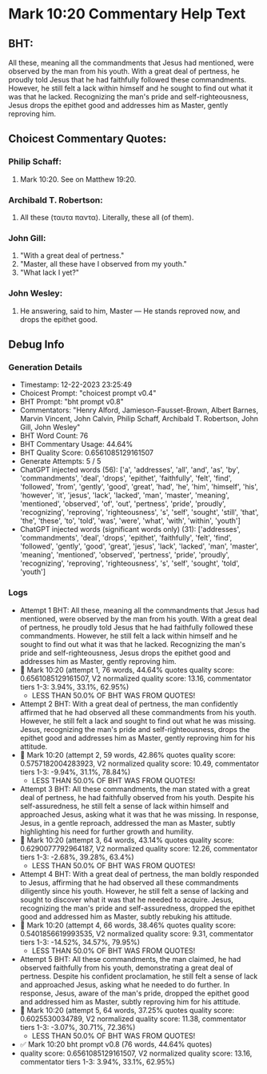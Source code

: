 # Mark 10:20 Commentary Help Text

## BHT:
All these, meaning all the commandments that Jesus had mentioned, were observed by the man from his youth. With a great deal of pertness, he proudly told Jesus that he had faithfully followed these commandments. However, he still felt a lack within himself and he sought to find out what it was that he lacked. Recognizing the man's pride and self-righteousness, Jesus drops the epithet good and addresses him as Master, gently reproving him.

## Choicest Commentary Quotes:
### Philip Schaff:
1. Mark 10:20. See on Matthew 19:20.
	


### Archibald T. Robertson:
1.  All these (ταυτα παντα). Literally,
these all (of them). 


### John Gill:
1. "With a great deal of pertness." 
2. "Master, all these have I observed from my youth."
3. "What lack I yet?"

### John Wesley:
1. He answering, said to him, Master — He stands reproved now, and drops the epithet good.



## Debug Info
### Generation Details
- Timestamp: 12-22-2023 23:25:49
- Choicest Prompt: "choicest prompt v0.4"
- BHT Prompt: "bht prompt v0.8"
- Commentators: "Henry Alford, Jamieson-Fausset-Brown, Albert Barnes, Marvin Vincent, John Calvin, Philip Schaff, Archibald T. Robertson, John Gill, John Wesley"
- BHT Word Count: 76
- BHT Commentary Usage: 44.64%
- BHT Quality Score: 0.6561085129161507
- Generate Attempts: 5 / 5
- ChatGPT injected words (56):
	['a', 'addresses', 'all', 'and', 'as', 'by', 'commandments', 'deal', 'drops', 'epithet', 'faithfully', 'felt', 'find', 'followed', 'from', 'gently', 'good', 'great', 'had', 'he', 'him', 'himself', 'his', 'however', 'it', 'jesus', 'lack', 'lacked', 'man', 'master', 'meaning', 'mentioned', 'observed', 'of', 'out', 'pertness', 'pride', 'proudly', 'recognizing', 'reproving', 'righteousness', 's', 'self', 'sought', 'still', 'that', 'the', 'these', 'to', 'told', 'was', 'were', 'what', 'with', 'within', 'youth']
- ChatGPT injected words (significant words only) (31):
	['addresses', 'commandments', 'deal', 'drops', 'epithet', 'faithfully', 'felt', 'find', 'followed', 'gently', 'good', 'great', 'jesus', 'lack', 'lacked', 'man', 'master', 'meaning', 'mentioned', 'observed', 'pertness', 'pride', 'proudly', 'recognizing', 'reproving', 'righteousness', 's', 'self', 'sought', 'told', 'youth']

### Logs
- Attempt 1 BHT: All these, meaning all the commandments that Jesus had mentioned, were observed by the man from his youth. With a great deal of pertness, he proudly told Jesus that he had faithfully followed these commandments. However, he still felt a lack within himself and he sought to find out what it was that he lacked. Recognizing the man's pride and self-righteousness, Jesus drops the epithet good and addresses him as Master, gently reproving him.
- 🔄 Mark 10:20 (attempt 1, 76 words, 44.64% quotes quality score: 0.6561085129161507, V2 normalized quality score: 13.16, commentator tiers 1-3: 3.94%, 33.1%, 62.95%) 
	- LESS THAN 50.0% OF BHT WAS FROM QUOTES!
- Attempt 2 BHT: With a great deal of pertness, the man confidently affirmed that he had observed all these commandments from his youth. However, he still felt a lack and sought to find out what he was missing. Jesus, recognizing the man's pride and self-righteousness, drops the epithet good and addresses him as Master, gently reproving him for his attitude.
- 🔄 Mark 10:20 (attempt 2, 59 words, 42.86% quotes quality score: 0.5757182004283923, V2 normalized quality score: 10.49, commentator tiers 1-3: -9.94%, 31.1%, 78.84%) 
	- LESS THAN 50.0% OF BHT WAS FROM QUOTES!
- Attempt 3 BHT: All these commandments, the man stated with a great deal of pertness, he had faithfully observed from his youth. Despite his self-assuredness, he still felt a sense of lack within himself and approached Jesus, asking what it was that he was missing. In response, Jesus, in a gentle reproach, addressed the man as Master, subtly highlighting his need for further growth and humility.
- 🔄 Mark 10:20 (attempt 3, 64 words, 43.14% quotes quality score: 0.6290077792964187, V2 normalized quality score: 12.26, commentator tiers 1-3: -2.68%, 39.28%, 63.4%) 
	- LESS THAN 50.0% OF BHT WAS FROM QUOTES!
- Attempt 4 BHT: With a great deal of pertness, the man boldly responded to Jesus, affirming that he had observed all these commandments diligently since his youth. However, he still felt a sense of lacking and sought to discover what it was that he needed to acquire. Jesus, recognizing the man's pride and self-assuredness, dropped the epithet good and addressed him as Master, subtly rebuking his attitude.
- 🔄 Mark 10:20 (attempt 4, 66 words, 38.46% quotes quality score: 0.5401856619993535, V2 normalized quality score: 9.31, commentator tiers 1-3: -14.52%, 34.57%, 79.95%) 
	- LESS THAN 50.0% OF BHT WAS FROM QUOTES!
- Attempt 5 BHT: All these commandments, the man claimed, he had observed faithfully from his youth, demonstrating a great deal of pertness. Despite his confident proclamation, he still felt a sense of lack and approached Jesus, asking what he needed to do further. In response, Jesus, aware of the man's pride, dropped the epithet good and addressed him as Master, subtly reproving him for his attitude.
- 🔄 Mark 10:20 (attempt 5, 64 words, 37.25% quotes quality score: 0.6025530034789, V2 normalized quality score: 11.38, commentator tiers 1-3: -3.07%, 30.71%, 72.36%) 
	- LESS THAN 50.0% OF BHT WAS FROM QUOTES!
- ✅ Mark 10:20 bht prompt v0.8 (76 words, 44.64% quotes)
- quality score: 0.6561085129161507, V2 normalized quality score: 13.16, commentator tiers 1-3: 3.94%, 33.1%, 62.95%)